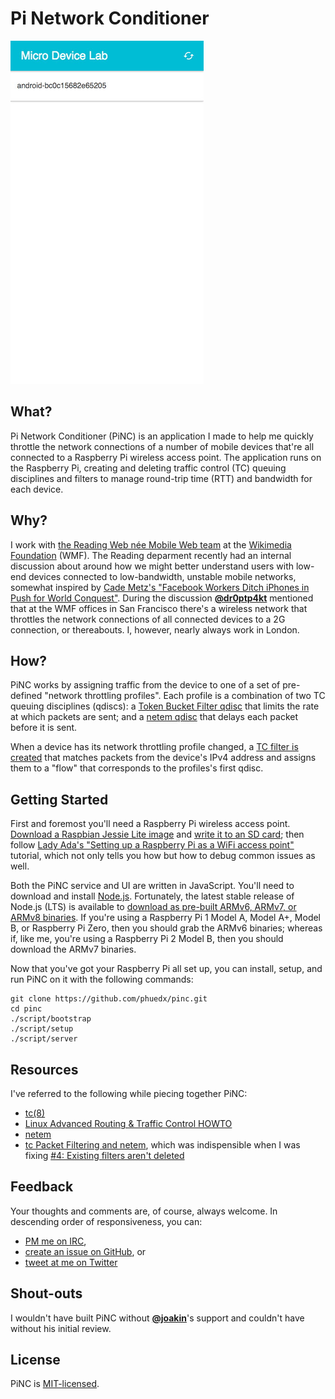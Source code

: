 # Pi Network Conditioner

![An animated gif is worth a thousand words](./README.gif)

## What?

Pi Network Conditioner (PiNC) is an application I made to help me quickly throttle the network connections of a number of mobile devices that're all connected to a Raspberry Pi wireless access point. The application runs on the Raspberry Pi, creating and deleting traffic control (TC) queuing disciplines and filters to manage round-trip time (RTT) and bandwidth for each device.

## Why?

I work with [the Reading Web née Mobile Web team](https://www.mediawiki.org/wiki/Reading/Web) at the [Wikimedia Foundation](https://wikimediafoundation.org) (WMF). The Reading deparment recently had an internal discussion about around how we might better understand users with low-end devices connected to low-bandwidth, unstable mobile networks, somewhat inspired by [Cade Metz's "Facebook Workers Ditch iPhones in Push for World Conquest"](http://www.wired.com/2015/10/facebook-workers-ditch-iphones-in-push-for-world-conquest/). During the discussion [**@dr0ptp4kt**](https://github.com/dr0ptp4kt) mentioned that at the WMF offices in San Francisco there's a wireless network that throttles the network connections of all connected devices to a 2G connection, or thereabouts. I, however, nearly always work in London.

## How?

PiNC works by assigning traffic from the device to one of a set of pre-defined "network throttling profiles". Each profile is a combination of two TC queuing disciplines (qdiscs): a [Token Bucket Filter qdisc](http://lartc.org/howto/lartc.qdisc.classless.html#AEN690) that limits the rate at which packets are sent; and a [netem qdisc](http://www.linuxfoundation.org/collaborate/workgroups/networking/netem) that delays each packet before it is sent.

When a device has its network throttling profile changed, a [TC filter is created](http://lartc.org/howto/lartc.qdisc.filters.html) that matches packets from the device's IPv4 address and assigns them to a "flow" that corresponds to the profiles's first qdisc.

## Getting Started

First and foremost you'll need a Raspberry Pi wireless access point. [Download a Raspbian Jessie Lite image](https://www.raspberrypi.org/downloads/raspbian/) and [write it to an SD card](https://www.raspberrypi.org/documentation/installation/installing-images/); then follow [Lady Ada's "Setting up a Raspberry Pi as a WiFi access point"](https://learn.adafruit.com/setting-up-a-raspberry-pi-as-a-wifi-access-point) tutorial, which not only tells you how but how to debug common issues as well.

Both the PiNC service and UI are written in JavaScript. You'll need to download and install [Node.js](https://nodejs.org). Fortunately, the latest stable release of Node.js (LTS) is available to [download as pre-built ARMv6, ARMv7, or ARMv8 binaries](https://nodejs.org/en/download/). If you're using a Raspberry Pi 1 Model A, Model A+, Model B, or Raspberry Pi Zero, then you should grab the ARMv6 binaries; whereas if, like me, you're using a Raspberry Pi 2 Model B, then you should download the ARMv7 binaries.

Now that you've got your Raspberry Pi all set up, you can install, setup, and run PiNC on it with the following commands:

    git clone https://github.com/phuedx/pinc.git
    cd pinc
    ./script/bootstrap
    ./script/setup
    ./script/server

## Resources

I've referred to the following while piecing together PiNC:

* [tc(8)](http://man7.org/linux/man-pages/man8/tc.8.html)
* [Linux Advanced Routing & Traffic Control HOWTO](http://lartc.org/howto/index.html)
* [netem](http://www.linuxfoundation.org/collaborate/workgroups/networking/netem)
* [tc Packet Filtering and netem](http://tcn.hypert.net/tcmanual.pdf), which was indispensible when I was fixing [#4: Existing filters aren't deleted](https://github.com/phuedx/pinc/issues/4)

## Feedback

Your thoughts and comments are, of course, always welcome. In descending order of responsiveness, you can:

* [PM me on IRC](https://webchat.freenode.net/),
* [create an issue on GitHub](https://github.com/phuedx/pinc/issues/new), or
* [tweet at me on Twitter](https://twitter.com/phuedx)

## Shout-outs

I wouldn't have built PiNC without [**@joakin**](https://github.com/joakin)'s support and couldn't have without his initial review.

## License

PiNC is [MIT-licensed](./LICENSE).
